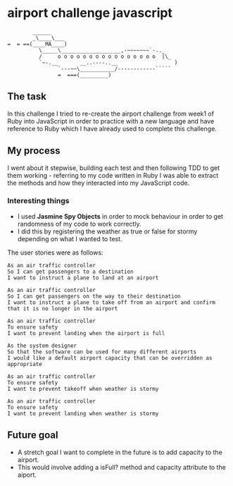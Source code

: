# airport challenge javascript

```
        ______
        _\____\___
=  = ==(____MA____)
          \_____\___________________,-~~~~~~~`-.._
          /     o o o o o o o o o o o o o o o o  |\_
          `~-.__       __..----..__                  )
                `---~~\___________/------------`````
                =  ===(_________)

```

## The task

In this challenge I tried to re-create the airport challenge from week1 of Ruby into JavaScript in order to practice with a new language and have reference to Ruby which I have already used to complete this challenge.

## My process

I went about it stepwise, building each test and then following TDD to get them working - referring to my code written in Ruby I was able to extract the methods and how they interacted into my JavaScript code.

### Interesting things
- I used **Jasmine Spy Objects** in order to mock behaviour in order to get randomness of my code to work correctly.
- I did this by registering the weather as true or false for stormy depending on what I wanted to test.

The user stories were as follows:

```
As an air traffic controller 
So I can get passengers to a destination 
I want to instruct a plane to land at an airport

As an air traffic controller 
So I can get passengers on the way to their destination 
I want to instruct a plane to take off from an airport and confirm that it is no longer in the airport

As an air traffic controller 
To ensure safety 
I want to prevent landing when the airport is full 

As the system designer
So that the software can be used for many different airports
I would like a default airport capacity that can be overridden as appropriate

As an air traffic controller 
To ensure safety 
I want to prevent takeoff when weather is stormy 

As an air traffic controller 
To ensure safety 
I want to prevent landing when weather is stormy 
```
## Future goal
- A stretch goal I want to complete in the future is to add capacity to the airport.
- This would involve adding a isFull? method and capacity attribute to the aiport.
